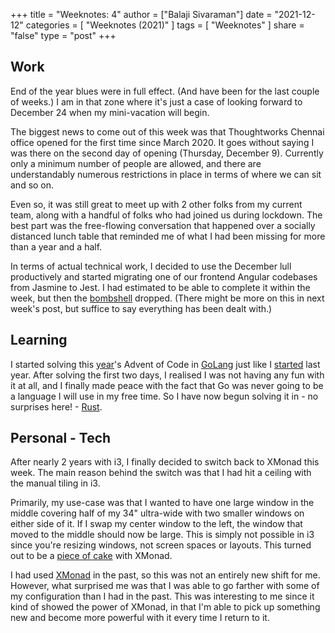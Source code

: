 +++
title = "Weeknotes: 4"
author = ["Balaji Sivaraman"]
date = "2021-12-12"
categories = [
"Weeknotes (2021)"
]
tags = [
"Weeknotes"
]
share = "false"
type = "post"
+++

## Work

End of the year blues were in full effect. (And have been for the last couple of
weeks.) I am in that zone where it's just a case of looking forward to December
24 when my mini-vacation will begin.

The biggest news to come out of this week was that Thoughtworks Chennai office
opened for the first time since March 2020. It goes without saying I was there
on the second day of opening (Thursday, December 9). Currently only a minimum
number of people are allowed, and there are understandably numerous restrictions
in place in terms of where we can sit and so on.

Even so, it was still great to meet up with 2 other folks from my current team,
along with a handful of folks who had joined us during lockdown. The best part
was the free-flowing conversation that happened over a socially distanced lunch
table that reminded me of what I had been missing for more than a year and a
half.

In terms of actual technical work, I decided to use the December lull
productively and started migrating one of our frontend Angular codebases from
Jasmine to Jest. I had estimated to be able to complete it within the week, but
then the
[bombshell](https://www.cyberkendra.com/2021/12/worst-log4j-rce-zeroday-dropped-on.html)
dropped. (There might be more on this in next week's post, but suffice to say
everything has been dealt with.)

## Learning

I started solving this [year](https://adventofcode.com/2021)'s Advent of Code in
[GoLang](https://github.com/balajisivaraman/aoc2021go/) just like I
[started](https://github.com/balajisivaraman/aoc2020go/) last year. After
solving the first two days, I realised I was not having any fun with it at all,
and I finally made peace with the fact that Go was never going to be a language
I will use in my free time. So I have now begun solving it in - no surprises
here! - [Rust](https://github.com/balajisivaraman/adventofcode-rust).

## Personal - Tech

After nearly 2 years with i3, I finally decided to switch back to XMonad this
week. The main reason behind the switch was that I had hit a ceiling with the
manual tiling in i3.

Primarily, my use-case was that I wanted to have one large window in the middle
covering half of my 34" ultra-wide with two smaller windows on either side of it.
If I swap my center window to the left, the window that moved to the middle
should now be large. This is simply not possible in i3 since you're resizing
windows, not screen spaces or layouts. This turned out to be a [piece of
cake](https://github.com/balajisivaraman/xmonad-config/commit/03637384ae38112ba25a6c6d283a1ff7369ae49f)
with XMonad.

I had used
[XMonad](https://github.com/search?q=xmonad+repo:balajisivaraman/dotfiles&type=Commits)
in the past, so this was not an entirely new shift for me. However, what
surprised me was that I was able to go farther with some of my configuration
than I had in the past. This was interesting to me since it kind of showed the
power of XMonad, in that I'm able to pick up something new and become more
powerful with it every time I return to it.
